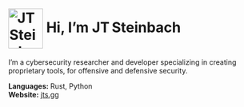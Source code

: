 <h1>
  <img
    src="https://media1.giphy.com/media/v1.Y2lkPTc5MGI3NjExNnV5YnB6em83bGJ2cGRpMGI3eGY5Ync5NXB0ZWhpNnJ6am9wZzF1ZCZlcD12MV9pbnRlcm5hbF9naWZfYnlfaWQmY3Q9cw/Epa9ramvNwSMy4xJZ4/giphy.gif"
    alt="JT Steinbach"
    width="69"
    height="80"
    style="vertical-align:middle;"
  />
  <strong>Hi, I’m JT Steinbach</strong>
</h1>

I’m a cybersecurity researcher and developer specializing in creating proprietary tools, for offensive and defensive security.

**Languages:** Rust, Python  
**Website:** [jts.gg](https://jts.gg)
